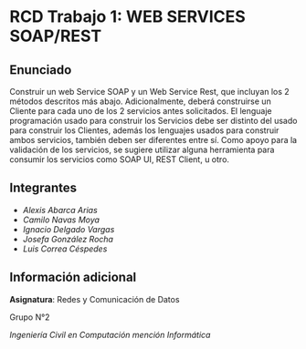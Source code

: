 # RCD Trabajo 1: WEB SERVICES SOAP/REST

## Enunciado

Construir un web Service SOAP y un Web Service Rest, que incluyan los 2 métodos descritos más abajo. 
Adicionalmente, deberá construirse un Cliente para cada uno de los 2 servicios antes solicitados. El lenguaje 
programación usado para construir los Servicios debe ser distinto del usado para construir los Clientes, 
además los lenguajes usados para construir ambos servicios, también deben ser diferentes entre sí. Como 
apoyo para la validación de los servicios, se sugiere utilizar alguna herramienta para consumir los servicios 
como SOAP UI, REST Client, u otro.

## Integrantes

* *Alexis Abarca Arias*
* *Camilo Navas Moya*
* *Ignacio Delgado Vargas*
* *Josefa González Rocha*
* *Luis Correa Céspedes*

## Información adicional

**Asignatura**: Redes y Comunicación de Datos

Grupo N°2

*Ingeniería Civil en Computación mención Informática*